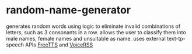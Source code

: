 # random-name-generator
generates random words using logic to eliminate invalid combinations of letters, such as 3 consonants in a row. allows the user to classify them into male names, female names and unsuitable as name. 
uses external text-tp-speech APIs [FreeTTS](https://freetts.sourceforge.io/) and [VoiceRSS](https://www.voicerss.org/api/)
